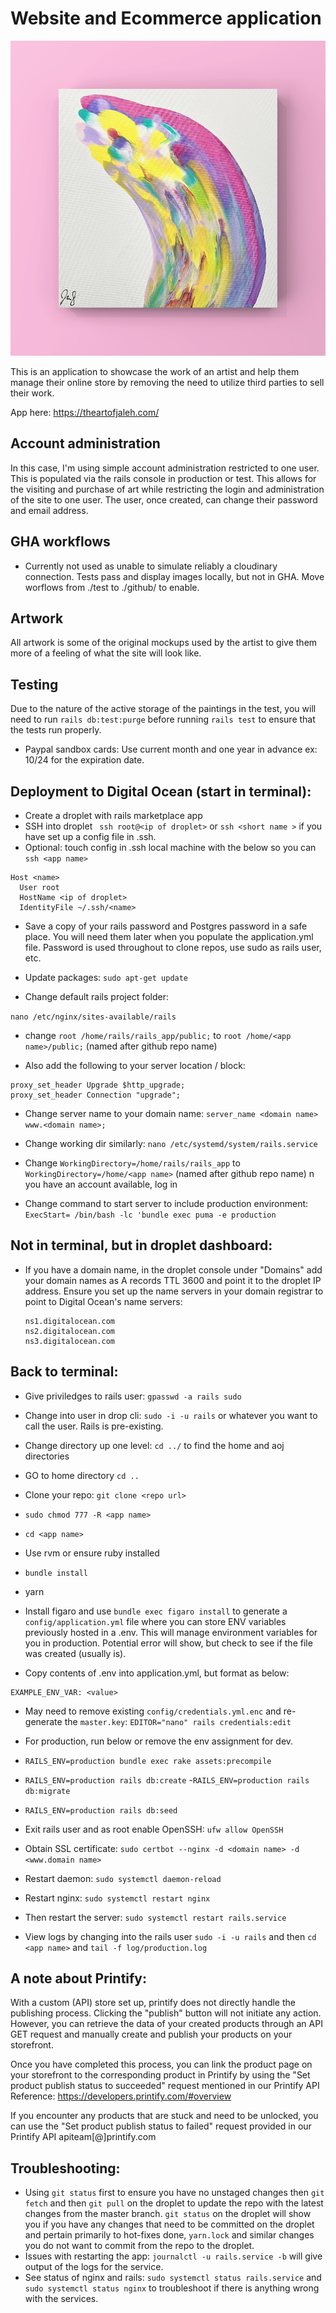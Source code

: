 # Website and Ecommerce application

![Beautiful Art Piece by Artist](https://github.com/AngelLozan/aoj/blob/master/app/assets/images/photo1.jpeg?raw=true)

This is an application to showcase the work of an artist and help them manage their online store by removing the need to utilize third parties to sell their work.

App here: https://theartofjaleh.com/

## Account administration

In this case, I'm using simple account administration restricted to one user. This is populated via the rails console in production or test. This allows for the visiting and purchase of art while restricting the login and administration of the site to one user. The user, once created, can change their password and email address.

## GHA workflows
- Currently not used as unable to simulate reliably a cloudinary connection. Tests pass and display images locally, but not in GHA. Move worflows from ./test to ./github/ to enable.

## Artwork
All artwork is some of the original mockups used by the artist to give them more of a feeling of what the site will look like.

## Testing
Due to the nature of the active storage of the paintings in the test, you will need to run `rails db:test:purge` before running `rails test` to ensure that the tests run properly.

- Paypal sandbox cards: Use current month and one year in advance ex: 10/24 for the expiration date.

## Deployment to Digital Ocean (start in terminal):
- Create a droplet with rails marketplace app
- SSH into droplet ` ssh root@<ip of droplet>` or `ssh <short name >` if you have set up a config file in .ssh.
- Optional: touch config in .ssh local machine with the below so you can `ssh <app name>`
```
Host <name>
  User root
  HostName <ip of droplet>
  IdentityFile ~/.ssh/<name>
```
- Save a copy of your rails password and Postgres password in a safe place. You will need them later when you populate the application.yml file. Password is used throughout to clone repos, use sudo as rails user, etc.

- Update packages: `sudo apt-get update`
- Change default rails project folder:

`nano /etc/nginx/sites-available/rails`

- change `root /home/rails/rails_app/public;` to `root /home/<app name>/public;` (named after github repo name)

- Also add the following to your server location / block:

```
proxy_set_header Upgrade $http_upgrade;
proxy_set_header Connection "upgrade";
```
- Change server name to your domain name: `server_name <domain name> www.<domain name>;`

- Change working dir similarly:
`nano /etc/systemd/system/rails.service`

- Change `WorkingDirectory=/home/rails/rails_app` to `WorkingDirectory=/home/<app name>` (named after github repo name)
n you have an account available, log in
- Change command to start server to include production environment: `ExecStart= /bin/bash -lc 'bundle exec puma -e production`

## Not in terminal, but in droplet dashboard:
- If you have a domain name, in the droplet console under "Domains" add your domain names as A records TTL 3600 and point it to the droplet IP address. Ensure you set up the name servers in your domain registrar to point to Digital Ocean's name servers:

  ```
  ns1.digitalocean.com
  ns2.digitalocean.com
  ns3.digitalocean.com
  ```
## Back to terminal:

- Give priviledges to rails user: `gpasswd -a rails sudo`
- Change into user in drop cli: `sudo -i -u rails` or whatever you want to call the user. Rails is pre-existing.
- Change directory up one level: `cd ../` to find the home and aoj directories



- GO to home directory `cd ..`
- Clone your repo: `git clone <repo url>`
- `sudo chmod 777 -R <app name>`
- `cd <app name>`
- Use rvm or ensure ruby installed
- `bundle install`
- yarn
- Install figaro and use `bundle exec figaro install` to generate a `config/application.yml` file where you can store ENV variables previously hosted in a .env. This will manage environment variables for you in production. Potential error will show, but check to see if the file was created (usually is).
- Copy contents of .env into application.yml, but format as below:
```
EXAMPLE_ENV_VAR: <value>
```
- May need to remove existing `config/credentials.yml.enc` and re-generate the `master.key`: `EDITOR="nano" rails credentials:edit`
- For production, run below or remove the env assignment for dev.
- `RAILS_ENV=production bundle exec rake assets:precompile`
- `RAILS_ENV=production rails db:create`
-`RAILS_ENV=production rails db:migrate`
- `RAILS_ENV=production rails db:seed`

- Exit rails user and as root enable OpenSSH: `ufw allow OpenSSH`
- Obtain SSL certificate: `sudo certbot --nginx -d <domain name> -d <www.domain name>`
- Restart daemon: `sudo systemctl daemon-reload`
- Restart nginx: `sudo systemctl restart nginx`
- Then restart the server: `sudo systemctl restart rails.service`
- View logs by changing into the rails user `sudo -i -u rails` and then `cd <app name>` and `tail -f log/production.log`


## A note about Printify:
With a custom (API) store set up, printify does not directly handle the publishing process. Clicking the "publish" button will not initiate any action. However, you can retrieve the data of your created products through an API GET request and manually create and publish your products on your storefront.

Once you have completed this process, you can link the product page on your storefront to the corresponding product in Printify by using the "Set product publish status to succeeded" request mentioned in our Printify API Reference: https://developers.printify.com/#overview

If you encounter any products that are stuck and need to be unlocked, you can use the "Set product publish status to failed" request provided in our Printify API
apiteam[@]printify.com


## Troubleshooting:
- Using `git status` first to ensure you have no unstaged changes then `git fetch` and then `git pull` on the droplet to update the repo with the latest changes from the master branch. `git status` on the droplet will show you if you have any changes that need to be committed on the droplet and pertain primarily to hot-fixes done, `yarn.lock` and similar changes you do not want to commit from the repo to the droplet. 
- Issues with restarting the app: `journalctl -u rails.service -b` will give output of the logs for the service.
- See status of nginx and rails: `sudo systemctl status rails.service` and `sudo systemctl status nginx` to troubleshoot if there is anything wrong with the services.
